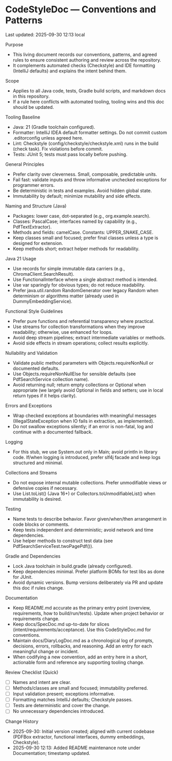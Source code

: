 # CodeStyleDoc — Conventions and Patterns

Last updated: 2025-09-30 12:13 local

Purpose
- This living document records our conventions, patterns, and agreed rules to ensure consistent authoring and review across the repository.
- It complements automated checks (Checkstyle) and IDE formatting (IntelliJ defaults) and explains the intent behind them.

Scope
- Applies to all Java code, tests, Gradle build scripts, and markdown docs in this repository.
- If a rule here conflicts with automated tooling, tooling wins and this doc should be updated.

Tooling Baseline
- Java: 21 (Gradle toolchain configured).
- Formatter: IntelliJ IDEA default formatter settings. Do not commit custom .editorconfig unless agreed here.
- Lint: Checkstyle (config/checkstyle/checkstyle.xml) runs in the build (check task). Fix violations before commit.
- Tests: JUnit 5; tests must pass locally before pushing.

General Principles
- Prefer clarity over cleverness. Small, composable, predictable units.
- Fail fast: validate inputs and throw informative unchecked exceptions for programmer errors.
- Be deterministic in tests and examples. Avoid hidden global state.
- Immutability by default; minimize mutability and side effects.

Naming and Structure (Java)
- Packages: lower case, dot-separated (e.g., org.example.search).
- Classes: PascalCase; interfaces named by capability (e.g., PdfTextExtractor).
- Methods and fields: camelCase. Constants: UPPER_SNAKE_CASE.
- Keep classes small and focused; prefer final classes unless a type is designed for extension.
- Keep methods short; extract helper methods for readability.

Java 21 Usage
- Use records for simple immutable data carriers (e.g., ChromaClient.SearchResult).
- Use FunctionalInterface where a single abstract method is intended.
- Use var sparingly for obvious types; do not reduce readability.
- Prefer java.util.random RandomGenerator over legacy Random when determinism or algorithms matter (already used in DummyEmbeddingService).

Functional Style Guidelines
- Prefer pure functions and referential transparency where practical.
- Use streams for collection transformations when they improve readability; otherwise, use enhanced for loops.
- Avoid deep stream pipelines; extract intermediate variables or methods.
- Avoid side effects in stream operations; collect results explicitly.

Nullability and Validation
- Validate public method parameters with Objects.requireNonNull or documented defaults.
- Use Objects.requireNonNullElse for sensible defaults (see PdfSearchService collection name).
- Avoid returning null; return empty collections or Optional when appropriate (we largely avoid Optional in fields and setters; use in local return types if it helps clarity).

Errors and Exceptions
- Wrap checked exceptions at boundaries with meaningful messages (IllegalStateException when IO fails in extraction, as implemented).
- Do not swallow exceptions silently; if an error is non-fatal, log and continue with a documented fallback.

Logging
- For this stub, we use System.out only in Main; avoid println in library code. If/when logging is introduced, prefer slf4j facade and keep logs structured and minimal.

Collections and Streams
- Do not expose internal mutable collections. Prefer unmodifiable views or defensive copies if necessary.
- Use List.toList() (Java 16+) or Collectors.toUnmodifiableList() when immutability is desired.

Testing
- Name tests to describe behavior. Favor given/when/then arrangement in code blocks or comments.
- Keep tests independent and deterministic; avoid network and time dependencies.
- Use helper methods to construct test data (see PdfSearchServiceTest.twoPagePdf()).

Gradle and Dependencies
- Lock Java toolchain in build.gradle (already configured).
- Keep dependencies minimal. Prefer platform BOMs for test libs as done for JUnit.
- Avoid dynamic versions. Bump versions deliberately via PR and update this doc if rules change.

Documentation
- Keep README.md accurate as the primary entry point (overview, requirements, how to build/run/tests). Update when project behavior or requirements change.
- Keep docs/SpecDoc.md up-to-date for slices (intent/requirements/acceptance). Use this CodeStyleDoc.md for conventions.
- Maintain docs/DiaryLogDoc.md as a chronological log of prompts, decisions, errors, rollbacks, and reasoning. Add an entry for each meaningful change or incident.
- When codifying a new convention, add an entry here in a short, actionable form and reference any supporting tooling change.

Review Checklist (Quick)
- [ ] Names and intent are clear.
- [ ] Methods/classes are small and focused; immutability preferred.
- [ ] Input validation present; exceptions informative.
- [ ] Formatting matches IntelliJ defaults; Checkstyle passes.
- [ ] Tests are deterministic and cover the change.
- [ ] No unnecessary dependencies introduced.

Change History
- 2025-09-30: Initial version created; aligned with current codebase (PDFBox extractor, functional interfaces, dummy embeddings, Checkstyle).
- 2025-09-30 12:13: Added README maintenance note under Documentation; timestamp updated.
